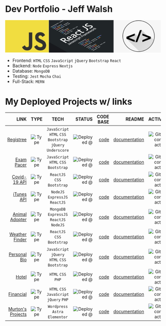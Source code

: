 
# Dev Portfolio - Jeff Walsh

![tech stack](https://github.com/jeffpwalsh/jeffpwalsh/blob/master/React4.jpg)

 - Frontend: `HTML` `CSS` `JavaScript` `jQuery` `Bootstrap` `React`
 - Backend: `Node` `Express` `Nextjs`
 - Database: `MongoDB`
 - Testing: `Jest` `Mocha` `Chai`
 - Full-Stack: `MERN`
 
 
# My Deployed Projects w/ links



 | LINK      |  TYPE       |  TECH       | STATUS     |  CODE BASE    | README    | ACTIVITY  |
| ----------:|:-----------:| :----------:|----------:| ---------:| ---------:| ---------:|
| [Registree](https://jeffpwalsh.github.io/registree/index.html) | ![Type](https://img.shields.io/badge/-app-brightgreen) |`JavaScript` `HTML` `CSS` `Bootstrap` `jQuery` `Underscore` | ![Deployed @](https://img.shields.io/badge/deployed-domain-red) | [code](https://github.com/jeffpwalsh/registree) | [documentation](https://github.com/jeffpwalsh/registree/blob/main/README.md) | ![GitHub commit activity](https://img.shields.io/github/commit-activity/m/jeffpwalsh/registree)
| [Exam Pacer](http://exam.pacer.jeffwalsh.co.za/) | ![Type](https://img.shields.io/badge/-app-brightgreen) |`JavaScript` `HTML` `CSS` `Bootstrap` | ![Deployed @](https://img.shields.io/badge/deployed-domain-red) | [code](https://github.com/jeffpwalsh/exam-pacer) | [documentation](https://github.com/jeffpwalsh/exam-pacer/blob/master/README.md) | ![GitHub commit activity](https://img.shields.io/github/commit-activity/y/jeffpwalsh/exam-pacer)
| [Covid-19 API](https://jeffpwalsh-corona-virus-api.herokuapp.com/)| ![Type](https://img.shields.io/badge/-app-brightgreen) | `ReactJS` `CSS` `Bootstrap` | ![Deployed @](https://img.shields.io/badge/deployed-heroku-blueviolet) | [code](https://github.com/jeffpwalsh/corona-virus-api) | [documentation](https://github.com/jeffpwalsh/corona-virus-api/blob/master/README.md) | ![GitHub commit activity](https://img.shields.io/github/commit-activity/y/jeffpwalsh/corona-virus-api)
| [iTunes API](https://guarded-tor-84227.herokuapp.com/)| ![Type](https://img.shields.io/badge/-app-brightgreen) | `NodeJS` `ExpressJS` `ReactJS` | ![Deployed @](https://img.shields.io/badge/deployed-heroku-blueviolet) | [code](https://github.com/jeffpwalsh/iTunes-Search-API) | [documentation](https://github.com/jeffpwalsh/iTunes-Search-API/blob/master/README.md) | ![GitHub commit activity](https://img.shields.io/github/commit-activity/y/jeffpwalsh/iTunes-Search-API)
| [Animal Adopter](https://animal-adopter.herokuapp.com/)| ![Type](https://img.shields.io/badge/-app-brightgreen) | `MongoDB` `ExpressJS` `ReactJS` `NodeJS` | ![Deployed @](https://img.shields.io/badge/deployed-heroku-blueviolet) | [code](https://github.com/jeffpwalsh/animal-adopter) | [documentation](https://github.com/jeffpwalsh/animal-adopter/blob/master/README.md) | ![GitHub commit activity](https://img.shields.io/github/commit-activity/y/jeffpwalsh/animal-adopter)
| [Weather Finder](https://jeffpwalsh-weather-finder.herokuapp.com/)| ![Type](https://img.shields.io/badge/-app-brightgreen) | `ReactJS` `CSS` `Bootstrap` | ![Deployed @](https://img.shields.io/badge/deployed-heroku-blueviolet) | [code](https://github.com/jeffpwalsh/weather-finder) | [documentation](https://github.com/jeffpwalsh/weather-finder/blob/master/README.md) | ![GitHub commit activity](https://img.shields.io/github/commit-activity/y/jeffpwalsh/weather-finder)
| [Personal Bio](https://jeffpwalsh.github.io/bio/)| ![Type](https://img.shields.io/badge/-website-orange) | `JavaScript` `jQuery` `HTML` `CSS` `Bootstrap` | ![Deployed @](https://img.shields.io/badge/deployed-gh--pages-brightgreen) | [code](https://github.com/jeffpwalsh/bio) | [documentation](https://github.com/jeffpwalsh/bio/blob/master/README.md) | ![GitHub commit activity](https://img.shields.io/github/commit-activity/y/jeffpwalsh/bio) 
| [Hotel](http://hotel.website.jeffwalsh.co.za/) | ![Type](https://img.shields.io/badge/-website-orange) | `HTML` `CSS` `PHP` | ![Deployed @](https://img.shields.io/badge/deployed-domain-red) | [code](https://github.com/jeffpwalsh/hotel-website) | [documentation](https://github.com/jeffpwalsh/hotel-website/blob/master/README.md) | ![GitHub commit activity](https://img.shields.io/github/commit-activity/m/jeffpwalsh/hotel-website)
| [Financial](http://financial.website.jeffwalsh.co.za/) | ![Type](https://img.shields.io/badge/-website-orange) | `HTML` `CSS` `JavaScript` `jQuery` `PHP` | ![Deployed @](https://img.shields.io/badge/deployed-domain-red) | [code](https://github.com/jeffpwalsh/financial-website) | [documentation](https://github.com/jeffpwalsh/financial-website/blob/master/README.md) | ![GitHub commit activity](https://img.shields.io/github/commit-activity/y/jeffpwalsh/financial-website)
| [Murton's Projects](https://client.murtons.jeffwalsh.co.za/wp/) | ![Type](https://img.shields.io/badge/-website-orange) | `Wordpress` `Astra` `Elementor` | ![Deployed @](https://img.shields.io/badge/deployed-domain-red) | [code](https://github.com/jeffpwalsh/client.murtons) | [documentation](https://github.com/jeffpwalsh/client.murtons/blob/master/README.md) | ![GitHub commit activity](https://img.shields.io/github/commit-activity/y/jeffpwalsh/client.murtons)


 
 




  
 
 
  
 
 
